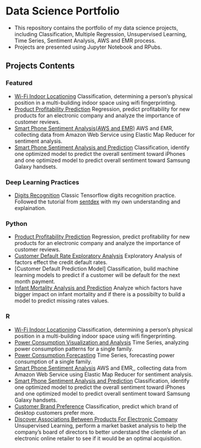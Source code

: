# Data Science Portfolio
* This repository contains the portfolio of my data science projects, including Classification, Multiple Regression, Unsupervised Learning, Time Series, Sentiment Analysis, AWS and EMR process. 
* Projects are presented using Jupyter Notebook and RPubs. 

## Projects Contents

### Featured 
* [Wi-Fi Indoor Locationing](http://rpubs.com/snowlee26/553641) Classification, determining a person’s physical position in a multi-building indoor space using wifi fingerprinting.
* [Product Profitability Prediction](https://github.com/snowlee26/Portfolio-/blob/master/ProductProfitability.ipynb) Regression, predict profitability for new products for an electronic company and analyze the importance of customer reviews. 
* [Smart Phone Sentiment Analysis(AWS and EMR)](https://github.com/snowlee26/Portfolio-/blob/master/AWSandEMR.ipynb) AWS and EMR, collecting data from Amazon Web Service using Elastic Map Reducer for sentiment analysis. 
* [Smart Phone Sentiment Analysis and Prediction](http://rpubs.com/snowlee26/554337) Classification, identify one optimized model to predict the overall sentiment toward iPhones and one optimized model to predict overall sentiment toward Samsung Galaxy handsets.

### Deep Learning Practices
* [Digits Recognition](https://github.com/snowlee26/Portfolio-/blob/master/Number%20and%20Digits%20Reader%20Model.ipynb) Classic Tensorflow digits recognition practice. Followed the tutorial from [sentdex](https://www.youtube.com/watch?v=wQ8BIBpya2k) with my own understanding and explaination.
 
### Python
* [Product Profitability Prediction](https://github.com/snowlee26/Portfolio-/blob/master/ProductProfitability.ipynb) Regression, predict profitability for new products for an electronic company and analyze the importance of customer reviews. 
* [Customer Default Rate Exploratory Analysis](https://github.com/snowlee26/Portfolio-/blob/master/Formal%20EDA%20.ipynb) Exploratory Analysis of factors effect the credit default rates.
* [Customer Default Prediction Model] Classification, build machine learning models to predict if a customer will be default for the next month payment.
* [Infant Mortality Analysis and Prediction](https://github.com/snowlee26/Portfolio-/blob/master/Birth_Infant%20Mortality.ipynb) Analyze which factors have bigger impact on infant mortality and if there is a possibilty to build a model to predict missing rates values.

### R
* [Wi-Fi Indoor Locationing](http://rpubs.com/snowlee26/553641) Classification, determining a person’s physical position in a multi-building indoor space using wifi fingerprinting.
* [Power Consumption Visualization and Analysis](http://rpubs.com/snowlee26/552044) Time Series, analyzing power consumption patterns for a single family. 
* [Power Consumption Forecasting](http://rpubs.com/snowlee26/552314) Time Series, forecasting power consumption of a single family.
* [Smart Phone Sentiment Analysis](https://github.com/snowlee26/Portfolio-/blob/master/AWSandEMR.ipynb) AWS and EMR,, collecting data from Amazon Web Service using Elastic Map Reducer for sentiment analysis. 
* [Smart Phone Sentiment Analysis and Prediction](http://rpubs.com/snowlee26/554337) Classification, identify one optimized model to predict the overall sentiment toward iPhones and one optimized model to predict overall sentiment toward Samsung Galaxy handsets.
* [Customer Brand Preference](http://rpubs.com/snowlee26/551894) Classification, predict which brand of desktop customers prefer more.
* [Discover Associations Between Products For Electronic Company](http://rpubs.com/snowlee26/557249) Unsupervised Learning, perform a market basket analysis to help the company’s board of directors to better understand the clientele of an electronic online retailer to see if it would be an optimal acquisition.









